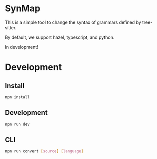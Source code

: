 # SynMap

This is a simple tool to change the syntax of grammars defined by tree-sitter.

By default, we support hazel, typescript, and python.

In development!

# Development

## Install

```bash
npm install
```

## Development

```bash
npm run dev
```

## CLI

```bash
npm run convert [source] [language]
```